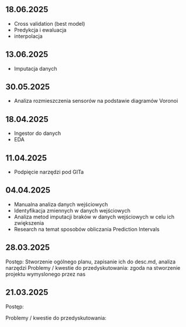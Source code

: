 ## 18.06.2025
- Cross validation (best model)
- Predykcja i ewaluacja
- interpolacja

## 13.06.2025
- Imputacja danych

## 30.05.2025
- Analiza rozmieszczenia sensorów na podstawie diagramów Voronoi

## 18.04.2025
- Ingestor do danych
- EDA

## 11.04.2025
- Podpięcie narzędzi pod GITa

## 04.04.2025
- Manualna analiza danych wejściowych
- Identyfikacja zmiennych w danych wejściowych
- Analiza metod imputacji braków w danych wejściowych w celu ich zwiększenia
- Research na temat sposobów obliczania Prediction Intervals

## 28.03.2025

Postęp: Stworzenie ogólnego planu, zapisanie ich do desc.md, analiza narzędzi
Problemy / kwestie do przedyskutowania: zgoda na stworzenie projektu wymyslonego przez nas

## 21.03.2025

Postęp:

Problemy / kwestie do przedyskutowania:
